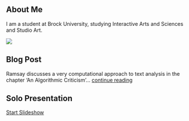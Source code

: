 ## About Me

I am a student at Brock University, studying Interactive Arts and Sciences and Studio Art.

![](images/CherryBlossomDream_LowRes.png)

## Blog Post

Ramsay discusses a very computational approach to text analysis in the chapter ‘An Algorithmic Criticism’... [continue reading](blog)

## Solo Presentation

[Start Slideshow](https://harvinds.github.io/reveal/index.html)

